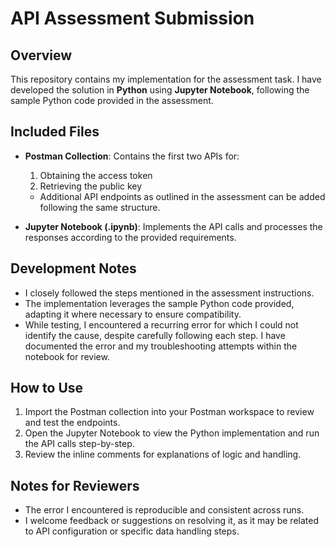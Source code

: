 # API Assessment Submission

## Overview

This repository contains my implementation for the assessment task.
I have developed the solution in **Python** using **Jupyter Notebook**, following the sample Python code provided in the assessment.

## Included Files

* **Postman Collection**: Contains the first two APIs for:

  1. Obtaining the access token
  2. Retrieving the public key

  * Additional API endpoints as outlined in the assessment can be added following the same structure.
* **Jupyter Notebook (.ipynb)**: Implements the API calls and processes the responses according to the provided requirements.

## Development Notes

* I closely followed the steps mentioned in the assessment instructions.
* The implementation leverages the sample Python code provided, adapting it where necessary to ensure compatibility.
* While testing, I encountered a recurring error for which I could not identify the cause, despite carefully following each step. I have documented the error and my troubleshooting attempts within the notebook for review.

## How to Use

1. Import the Postman collection into your Postman workspace to review and test the endpoints.
2. Open the Jupyter Notebook to view the Python implementation and run the API calls step-by-step.
3. Review the inline comments for explanations of logic and handling.

## Notes for Reviewers

* The error I encountered is reproducible and consistent across runs.
* I welcome feedback or suggestions on resolving it, as it may be related to API configuration or specific data handling steps.

